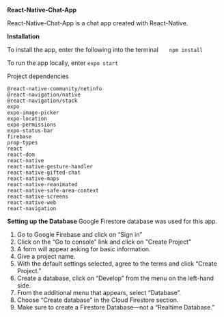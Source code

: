 
**React-Native-Chat-App**

React-Native-Chat-App is a chat app created with React-Native.

**Installation**

To install the app, enter the following into the terminal
```    npm install  ```

To run the app locally, enter
```expo start``` 

Project dependencies

```@react-native-community/masked-view
@react-native-community/netinfo
@react-navigation/native
@react-navigation/stack
expo
expo-image-picker
expo-location
expo-permissions
expo-status-bar
firebase
prop-types
react
react-dom
react-native
react-native-gesture-handler
react-native-gifted-chat
react-native-maps
react-native-reanimated
react-native-safe-area-context
react-native-screens
react-native-web
react-navigation
```
**Setting up the Database**
Google Firestore database was used for this app.

1. Go to Google Firebase and click on “Sign in”
2. Click on the “Go to console” link and click on "Create Project"
3. A form will appear asking for basic information.
4. Give a project name.
5. With the default settings selected, agree to the terms and click “Create Project.”
6. Create a database, click on “Develop” from the menu on the left-hand side.
7. From the additional menu that appears, select “Database”.
8. Choose “Create database” in the Cloud Firestore section.
9. Make sure to create a Firestore Database—not a “Realtime Database.”